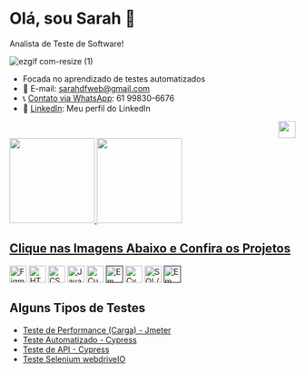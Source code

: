 # Olá, sou Sarah 👋
Analista de Teste de Software! <br> 

  ![ezgif com-resize (1)](https://github.com/sarahdfweb/sarahdfweb/assets/87348787/eaa8cc99-4e2a-413a-8885-a7cba1b39857)

-  Focada no aprendizado de testes automatizados
- 📧 E-mail: sarahdfweb@gmail.com
- 📞 <a href="https://wa.me/5561998306676">Contato via WhatsApp</a>: 61 99830-6676
- 🔗 <a href="https://www.linkedin.com/in/sarahdfweb/">LinkedIn</a>: Meu perfil do LinkedIn
 <div align="right">
  <img src="https://projectpokemon.org/images/normal-sprite/vivillon-meadow.gif" width="30" height="30">
   


</div>
<div>
  <a href="https://github.com/sarahdfweb">
  <img height="150em"src="https://github-readme-stats.vercel.app/api?username=sarahdfweb&show_icons=true&theme=radical&include_all_commits=true&count_private=true"/>    
  <img height="150em" src="https://github-readme-stats.vercel.app/api/top-langs/?username=sarahdfweb&layout=compact&langs_count=16&theme=radical"/>  
</div> 
    
<div>
  <h2>Clique nas Imagens Abaixo e Confira os Projetos </h2>
  <a href="https://www.figma.com/proto/q3rGN2U7WEVFT5cdE8vD4N/Untitled?page-id=0%3A1&type=design&node-id=1-4&viewport=680%2C485%2C0.25&t=oyOS89Fd8YNWBc79-1&scaling=scale-down&mode=design"><img width="30px" src="https://cdn.jsdelivr.net/gh/devicons/devicon/icons/figma/figma-original.svg" title="Figma" target="_blank"></a>
  <a href="https://sarahdfweb.github.io/books/"><img width="30px" src="https://cdn.jsdelivr.net/gh/devicons/devicon/icons/html5/html5-original-wordmark.svg" title="HTML5"></a>
  <a href="https://sarahdfweb.github.io/cartao-pokemon"><img width="30px" src="https://cdn.jsdelivr.net/gh/devicons/devicon/icons/css3/css3-original-wordmark.svg" title="CSS3"></a>
  <a href="https://sarahdfweb.github.io/xmen/"><img width="30px" src="https://cdn.jsdelivr.net/gh/devicons/devicon/icons/javascript/javascript-original.svg" title="JavaScript"></a>
  <a href="https://github.com/sarahdfweb/especializacao_testes_software/tree/main/Gherkin"><img width="30px" src="https://cucumber.io/cucumber/media/images/logos/icons/cucumber-open-icon.svg" title="Cucumber"></a>
  <a href=""><img width="30px" src="https://www.svgrepo.com/show/354202/postman-icon.svg" title="Em construção"></a>
  <a href="https://github.com/sarahdfweb/Teste-Api-Cypress"><img width="30px" src="https://asset.brandfetch.io/idIq_kF0rb/idv3zwmSiY.jpeg" title="Cypress"></a>
  <a href="https://github.com/sarahdfweb/SQLSERVER/tree/main"><img width="30px" src="https://github.com/sarahdfweb/sarahdfweb/assets/87348787/f94a8dea-654a-4393-8ce6-ebeb8cf01464" title="SQL/NOSQL"></a>
  <a href=""><img width="30px" src="https://jmeter.apache.org/images/jmeter_square.png" title="Em construção"></a>

</div>

<div>
  <h2>Alguns Tipos de Testes</h2>
    <ul>
      <li><a href="https://github.com/sarahdfweb/Testeperformance/assets/87348787/caefa8b6-2bbd-4e5d-80ac-2c025ec5dc30" title="Teste de Carga"  target="_blank">Teste de Performance (Carga) - Jmeter</a></li>
      <li><a href="https://reccloud.com/pt/u/ec8d1ae" title="Teste com Cypress" target="_blank">Teste Automatizado - Cypress</a></li>
      <li><a href="https://reccloud.com/pt/u/ec8d1ae" title="Teste API" target="_blank">Teste de API - Cypress </a></li>
       <li><a href="" title="Em Construção" target="_blank">Teste Selenium webdriveIO </a></li>
     <!-- <li><a href=""title="Em construção">Teste Unitário - Jest</a></li> -->
    </ul>
</div>





